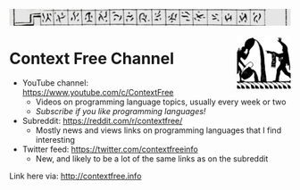 ![](gulliver.jpg)

<img style="float: right; height: 96px" align="right" height="96" src="apprentice.jpg">

# Context Free Channel

- YouTube channel: https://www.youtube.com/c/ContextFree
  - Videos on programming language topics, usually every week or two
  - *Subscribe if you like programming languages!*
- Subreddit: https://reddit.com/r/contextfree/
  - Mostly news and views links on programming languages that I find interesting
- Twitter feed: https://twitter.com/contextfreeinfo
  - New, and likely to be a lot of the same links as on the subreddit

Link here via: http://contextfree.info
